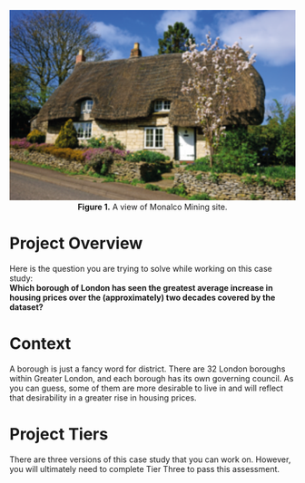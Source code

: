 <p align="center">
  <img src="img/uk_house_price_index_for_august_2022.png" width="600">
  <br>
  <b>Figure 1.</b> A view of Monalco Mining site.
</p>


<h1>Project Overview</h1>
Here is the question you are trying to solve while working on this case study:
<br>
<b>Which borough of London has seen the greatest average increase in housing prices over
the (approximately) two decades covered by the dataset?</b>

<h1>Context</h1>
A borough is just a fancy word for district. There are 32 London boroughs within Greater
London, and each borough has its own governing council. As you can guess, some of
them are more desirable to live in and will reflect that desirability in a greater rise in
housing prices.

<h1>Project Tiers</h1>
There are three versions of this case study that you can work on. However, you will
ultimately need to complete Tier Three to pass this assessment.







